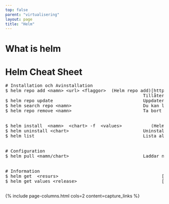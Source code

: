 ```yaml
---
top: false
parent: "virtualisering"
layout: page
title: "Helm"
---
```


# What is helm

# Helm Cheat Sheet

<pre>
# Installation och Avinstallation
$ helm repo add &#60;namn&#62; &#60;url&#62; &#60;flaggor&#62;  (Helm repo add)[https://phoenixnap.com/kb/helm-repo-add-update-remove]
                                                    Tillåter dig lägga till adressen till ett chart repository. Efteråt kan "namn" användas som en förkortning till att nå "url" adressen och alla charts där.
$ helm repo update                                  Uppdatera repon du har lagt till
$ helm search repo &#60;namn&#62;                           Du kan lista alla charts i "namn" efter att du har lagt till repositoriet.
$ helm repo remove &#60;namn&#62;                           Ta bort repot "nam" som du tidigare la till


$ helm install  &#60;namn&#62;  &#60;chart&#62; -f  &#60;values&#62;           (Helm Install)[https://helm.sh/docs/helm/helm_install/]
$ helm uninstall &#60;chart&#62;                            Uninstalls the helm chart from Kubernetes or Openshift (Helm Uninstall)[https://helm.sh/docs/helm/helm_uninstall/]
$ helm list                                         Lista alla installerade helm charts


# Configuration
$ helm pull &#60;namn/chart&#62;                            Laddar ner "chart" från repo med "namn" (konfigurerat med helm repo add) (Helm Pull)[https://helm.sh/docs/helm/helm_pull/]


# Information
$ helm get  &#60;resurs&#62;                                       [Helm Get](https://helm.sh/docs/helm/helm_get/)
$ helm get values &#60;release&#62;                                [Helm Get Values](https://helm.sh/docs/helm/helm_get_values/)

</pre>

{% include page-columns.html cols=2 content=capture_links %}
